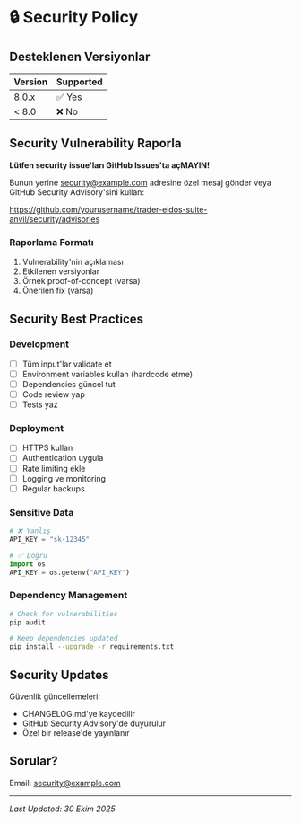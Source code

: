# 🔒 Security Policy

## Desteklenen Versiyonlar

| Version | Supported |
|---------|-----------|
| 8.0.x   | ✅ Yes    |
| < 8.0   | ❌ No     |

## Security Vulnerability Raporla

**Lütfen security issue'ları GitHub Issues'ta açMAYIN!**

Bunun yerine security@example.com adresine özel mesaj gönder veya
GitHub Security Advisory'sini kullan:

https://github.com/yourusername/trader-eidos-suite-anvil/security/advisories

### Raporlama Formatı
1. Vulnerability'nin açıklaması
2. Etkilenen versiyonlar
3. Örnek proof-of-concept (varsa)
4. Önerilen fix (varsa)

## Security Best Practices

### Development
- [ ] Tüm input'lar validate et
- [ ] Environment variables kullan (hardcode etme)
- [ ] Dependencies güncel tut
- [ ] Code review yap
- [ ] Tests yaz

### Deployment
- [ ] HTTPS kullan
- [ ] Authentication uygula
- [ ] Rate limiting ekle
- [ ] Logging ve monitoring
- [ ] Regular backups

### Sensitive Data
```python
# ❌ Yanlış
API_KEY = "sk-12345"

# ✅ Doğru
import os
API_KEY = os.getenv("API_KEY")
```

### Dependency Management
```bash
# Check for vulnerabilities
pip audit

# Keep dependencies updated
pip install --upgrade -r requirements.txt
```

## Security Updates

Güvenlik güncellemeleri:
- CHANGELOG.md'ye kaydedilir
- GitHub Security Advisory'de duyurulur
- Özel bir release'de yayınlanır

## Sorular?

Email: security@example.com

---

*Last Updated: 30 Ekim 2025*
